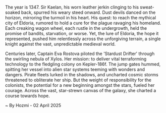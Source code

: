 
The year is 1347.  Sir Kaelan, his worn leather jerkin clinging to his sweat-soaked back, spurred his weary steed onward.  Dust devils danced on the horizon, mirroring the turmoil in his heart.  His quest: to reach the mythical city of Eldoria, rumored to hold a cure for the plague ravaging his homeland.  Each creaking wagon wheel, each rustle in the undergrowth, held the promise of bandits, starvation, or worse.  Yet, the lure of Eldoria, the hope it represented, pushed him relentlessly across the unforgiving terrain, a single knight against the vast, unpredictable medieval world.

Centuries later, Captain Eva Rostova piloted the 'Stardust Drifter' through the swirling nebula of Xylos.  Her mission: to deliver vital terraforming technology to the fledgling colony on Kepler-186f.  The jump gates hummed, spitting her vessel into alien star systems teeming with wonders and dangers.  Pirate fleets lurked in the shadows, and uncharted cosmic storms threatened to obliterate her ship.  But the weight of responsibility for the colonists, the potential for a new beginning amongst the stars, fueled her courage.  Across the vast, star-strewn canvas of the galaxy, she charted a course towards hope.

~ By Hozmi - 02 April 2025
